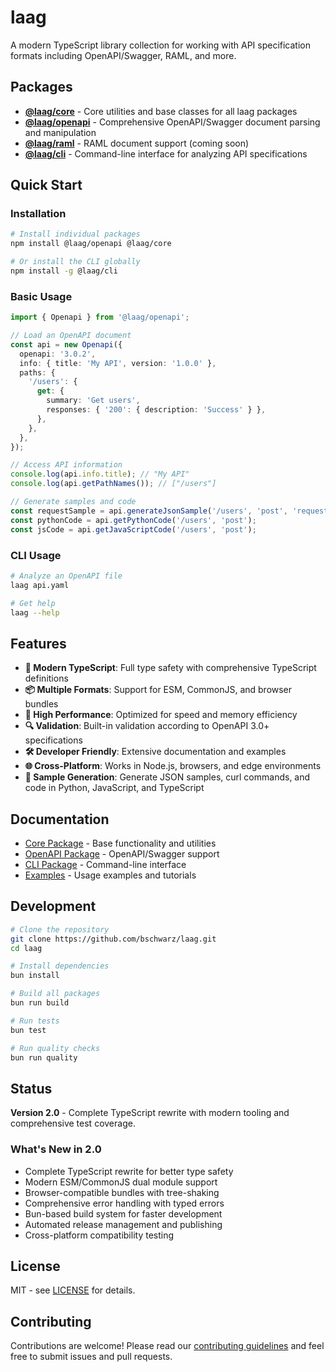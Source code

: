 # laag

A modern TypeScript library collection for working with API specification formats including OpenAPI/Swagger, RAML, and more.

## Packages

- **[@laag/core](packages/core/)** - Core utilities and base classes for all laag packages
- **[@laag/openapi](packages/openapi/)** - Comprehensive OpenAPI/Swagger document parsing and manipulation
- **[@laag/raml](packages/raml/)** - RAML document support (coming soon)
- **[@laag/cli](packages/cli/)** - Command-line interface for analyzing API specifications

## Quick Start

### Installation

```bash
# Install individual packages
npm install @laag/openapi @laag/core

# Or install the CLI globally
npm install -g @laag/cli
```

### Basic Usage

```typescript
import { Openapi } from '@laag/openapi';

// Load an OpenAPI document
const api = new Openapi({
  openapi: '3.0.2',
  info: { title: 'My API', version: '1.0.0' },
  paths: {
    '/users': {
      get: {
        summary: 'Get users',
        responses: { '200': { description: 'Success' } },
      },
    },
  },
});

// Access API information
console.log(api.info.title); // "My API"
console.log(api.getPathNames()); // ["/users"]

// Generate samples and code
const requestSample = api.generateJsonSample('/users', 'post', 'request');
const pythonCode = api.getPythonCode('/users', 'post');
const jsCode = api.getJavaScriptCode('/users', 'post');
```

### CLI Usage

```bash
# Analyze an OpenAPI file
laag api.yaml

# Get help
laag --help
```

## Features

- **🔧 Modern TypeScript**: Full type safety with comprehensive TypeScript definitions
- **📦 Multiple Formats**: Support for ESM, CommonJS, and browser bundles
- **🚀 High Performance**: Optimized for speed and memory efficiency
- **🔍 Validation**: Built-in validation according to OpenAPI 3.0+ specifications
- **🛠️ Developer Friendly**: Extensive documentation and examples
- **🌐 Cross-Platform**: Works in Node.js, browsers, and edge environments
- **🎯 Sample Generation**: Generate JSON samples, curl commands, and code in Python, JavaScript, and TypeScript

## Documentation

- [Core Package](packages/core/README.md) - Base functionality and utilities
- [OpenAPI Package](packages/openapi/README.md) - OpenAPI/Swagger support
- [CLI Package](packages/cli/README.md) - Command-line interface
- [Examples](examples/) - Usage examples and tutorials

## Development

```bash
# Clone the repository
git clone https://github.com/bschwarz/laag.git
cd laag

# Install dependencies
bun install

# Build all packages
bun run build

# Run tests
bun test

# Run quality checks
bun run quality
```

## Status

**Version 2.0** - Complete TypeScript rewrite with modern tooling and comprehensive test coverage.

### What's New in 2.0

- Complete TypeScript rewrite for better type safety
- Modern ESM/CommonJS dual module support
- Browser-compatible bundles with tree-shaking
- Comprehensive error handling with typed errors
- Bun-based build system for faster development
- Automated release management and publishing
- Cross-platform compatibility testing

## License

MIT - see [LICENSE](LICENSE) for details.

## Contributing

Contributions are welcome! Please read our [contributing guidelines](CONTRIBUTING.md) and feel free to submit issues and pull requests.
